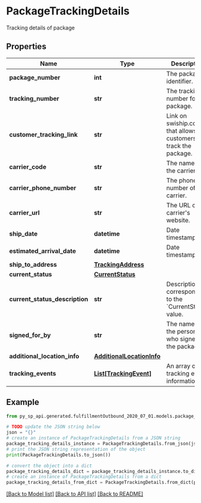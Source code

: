 # PackageTrackingDetails

Tracking details of package

## Properties

Name | Type | Description | Notes
------------ | ------------- | ------------- | -------------
**package_number** | **int** | The package identifier. | 
**tracking_number** | **str** | The tracking number for the package. | [optional] 
**customer_tracking_link** | **str** | Link on swiship.com that allows customers to track the package. | [optional] 
**carrier_code** | **str** | The name of the carrier. | [optional] 
**carrier_phone_number** | **str** | The phone number of the carrier. | [optional] 
**carrier_url** | **str** | The URL of the carrier&#39;s website. | [optional] 
**ship_date** | **datetime** | Date timestamp | [optional] 
**estimated_arrival_date** | **datetime** | Date timestamp | [optional] 
**ship_to_address** | [**TrackingAddress**](TrackingAddress.md) |  | [optional] 
**current_status** | [**CurrentStatus**](CurrentStatus.md) |  | [optional] 
**current_status_description** | **str** | Description corresponding to the &#x60;CurrentStatus&#x60; value. | [optional] 
**signed_for_by** | **str** | The name of the person who signed for the package. | [optional] 
**additional_location_info** | [**AdditionalLocationInfo**](AdditionalLocationInfo.md) |  | [optional] 
**tracking_events** | [**List[TrackingEvent]**](TrackingEvent.md) | An array of tracking event information. | [optional] 

## Example

```python
from py_sp_api.generated.fulfillmentOutbound_2020_07_01.models.package_tracking_details import PackageTrackingDetails

# TODO update the JSON string below
json = "{}"
# create an instance of PackageTrackingDetails from a JSON string
package_tracking_details_instance = PackageTrackingDetails.from_json(json)
# print the JSON string representation of the object
print(PackageTrackingDetails.to_json())

# convert the object into a dict
package_tracking_details_dict = package_tracking_details_instance.to_dict()
# create an instance of PackageTrackingDetails from a dict
package_tracking_details_from_dict = PackageTrackingDetails.from_dict(package_tracking_details_dict)
```
[[Back to Model list]](../README.md#documentation-for-models) [[Back to API list]](../README.md#documentation-for-api-endpoints) [[Back to README]](../README.md)


